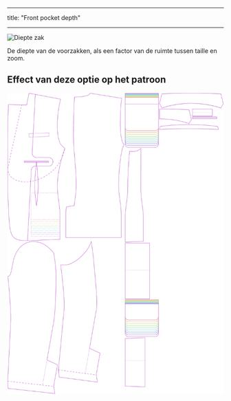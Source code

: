 - - -
title: "Front pocket depth"
- - -

![Diepte zak](frontpocketdepth.svg)

De diepte van de voorzakken, als een factor van de ruimte tussen taille en zoom.

## Effect van deze optie op het patroon

![Deze afbeelding toont het effect van deze optie door meerdere varianten die een andere waarde hebben voor deze optie te vervangen](jaeger_frontpocketdepth_sample.svg "Effect of this option on the pattern")
